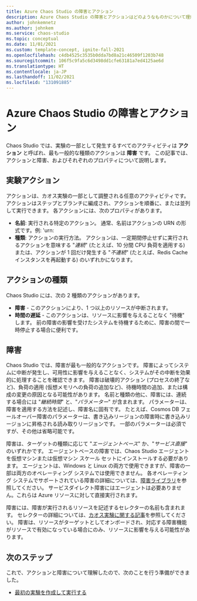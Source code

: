 ```yaml
---
title: Azure Chaos Studio の障害とアクション
description: Azure Chaos Studio の障害とアクションはどのようなものかについて理解します。 障害とアクションの違い 障害を定義する方法
author: johnkemnetz
ms.author: johnkem
ms.service: chaos-studio
ms.topic: conceptual
ms.date: 11/01/2021
ms.custom: template-concept, ignite-fall-2021
ms.openlocfilehash: c4db4525c3535b0dda7bd8a21c46509f1203b748
ms.sourcegitcommit: 106f5c9fa5c6d3498dd1cfe63181a7ed4125ae6d
ms.translationtype: HT
ms.contentlocale: ja-JP
ms.lasthandoff: 11/02/2021
ms.locfileid: "131091885"
---
```

# <a name="faults-and-actions-in-azure-chaos-studio"></a>Azure Chaos Studio の障害とアクション

Chaos Studio では、実験の一部として発生するすべてのアクティビティは **アクション** と呼ばれ、最も一般的な種類のアクションは **障害** です。 この記事では、アクションと障害、およびそれぞれのプロパティについて説明します。

## <a name="experiment-actions"></a>実験アクション

アクションは、カオス実験の一部として調整される任意のアクティビティです。 アクションはステップとブランチに編成され、アクションを順番に、または並列して実行できます。 各アクションには、次のプロパティがあります。
* **名前**: 実行される特定のアクション。 通常、名前はアクションの URN の形式です。例: 'urn:
* **種類**: アクションの実行方法。 アクションは、一定期間停止せずに実行されるアクションを意味する "*連続*" (たとえば、10 分間 CPU 負荷を適用する) または、アクションが 1 回だけ発生する "*不連続*" (たとえば、Redis Cache インスタンスを再起動する) のいずれかになります。

## <a name="types-of-actions"></a>アクションの種類

Chaos Studio には、次の 2 種類のアクションがあります。
- **障害** - このアクションにより、1 つ以上のリソースが中断されます。
- **時間の遅延** - このアクションは、リソースに影響を与えることなく "待機" します。 前の障害の影響を受けたシステムを待機するために、障害の間で一時停止する場合に便利です。

## <a name="faults"></a>障害

Chaos Studio では、障害が最も一般的なアクションです。 障害によってシステムに中断が発生し、可用性に影響を与えることなく、システムがその中断を効果的に処理することを確認できます。 障害は破壊的アクション (プロセスの終了など)、負荷の適用 (仮想メモリへの負荷の追加など)、待機時間の追加、または構成の変更の原因となる可能性があります。 名前と種類の他に、障害には、連続する場合には "*継続時間*" と、"*パラメーター*" が含まれます。 パラメーターは、障害を適用する方法を記述し、障害名に固有です。 たとえば、Cosmos DB フェールオーバー障害のパラメーターは、書き込みリージョンの障害時に書き込みリージョンに昇格される読み取りリージョンです。 一部のパラメーターは必須ですが、その他は省略可能です。

障害は、ターゲットの種類に応じて "*エージェントベース*" か、"*サービス直接*" のいずれかです。 エージェントベースの障害では、Chaos Studio エージェントを仮想マシンまたは仮想マシン スケール セットにインストールする必要があります。 エージェントは、Windows と Linux の両方で使用できますが、障害の一部は両方のオペレーティング システムでは使用できません。 各オペレーティング システムでサポートされている障害の詳細については、[障害ライブラリ](chaos-studio-fault-library.md)を参照してください。 サービスダイレクト障害にはエージェントは必要ありません。これらは Azure リソースに対して直接実行されます。

障害には、障害が実行されるリソースを記述するセレクターの名前も含まれます。 セレクターの詳細については、[カオス実験に関する記事](chaos-studio-chaos-experiments.md)を参照してください。 障害は、リソースがターゲットとしてオンボードされ、対応する障害機能がリソースで有効になっている場合にのみ、リソースに影響を与える可能性があります。

## <a name="next-steps"></a>次のステップ
これで、アクションと障害について理解したので、次のことを行う準備ができました。
- [最初の実験を作成して実行する](chaos-studio-tutorial-service-direct.md)
